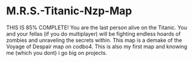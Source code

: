 # M.R.S.-Titanic-Nzp-Map
THIS IS 85% COMPLETE! You are the last person alive on the Titanic. You and your fellas (if you do multiplayer) will be fighting endless hoards of zombies and unraveling the secrets within. This map is a demake of the Voyage of Despair map on codbo4. This is also my first map and knowing me (which you dont) i go big on projects.
